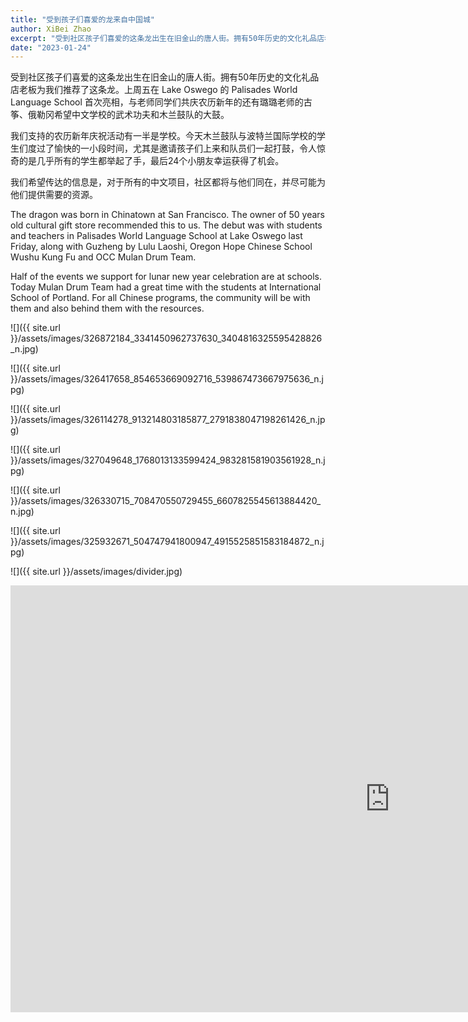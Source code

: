 ```yaml
---
title: "受到孩子们喜爱的龙来自中国城"
author: XiBei Zhao
excerpt: "受到社区孩子们喜爱的这条龙出生在旧金山的唐人街。拥有50年历史的文化礼品店老板为我们推荐了这条龙。上周五在 Lake Oswego 的 Palisades World Language School 首次亮相，与老师同学们共庆农历新年的还有璐璐老师的古筝、俄勒冈希望中文学校的武术功夫和木兰鼓队的大鼓。我们支持的农历新年庆祝活动有一半是学校。今天木兰鼓队与波特兰国际学校的学生们度过了愉快的一小段时间，尤其是邀请孩子们上来和队员们一起打鼓，令人惊奇的是几乎所有的学生都举起了手，最后36个小朋友幸运获得了机会。"
date: "2023-01-24"
---
```


受到社区孩子们喜爱的这条龙出生在旧金山的唐人街。拥有50年历史的文化礼品店老板为我们推荐了这条龙。上周五在 Lake Oswego 的 Palisades World Language School 首次亮相，与老师同学们共庆农历新年的还有璐璐老师的古筝、俄勒冈希望中文学校的武术功夫和木兰鼓队的大鼓。

我们支持的农历新年庆祝活动有一半是学校。今天木兰鼓队与波特兰国际学校的学生们度过了愉快的一小段时间，尤其是邀请孩子们上来和队员们一起打鼓，令人惊奇的是几乎所有的学生都举起了手，最后24个小朋友幸运获得了机会。

我们希望传达的信息是，对于所有的中文项目，社区都将与他们同在，并尽可能为他们提供需要的资源。

The dragon was born in Chinatown at San Francisco. The owner of 50 years old cultural gift store recommended this to us. The debut was with students and teachers in Palisades World Language School at Lake Oswego last Friday, along with Guzheng by Lulu Laoshi, Oregon Hope Chinese School Wushu Kung Fu and OCC Mulan Drum Team.

Half of the events we support for lunar new year celebration are at schools. Today Mulan Drum Team had a great time with the students at International School of Portland. For all Chinese programs, the community will be with them and also behind them with the resources.

![]({{ site.url }}/assets/images/326872184_3341450962737630_3404816325595428826_n.jpg)

![]({{ site.url }}/assets/images/326417658_854653669092716_539867473667975636_n.jpg)

![]({{ site.url }}/assets/images/326114278_913214803185877_2791838047198261426_n.jpg)

![]({{ site.url }}/assets/images/327049648_1768013133599424_983281581903561928_n.jpg)

![]({{ site.url }}/assets/images/326330715_708470550729455_6607825545613884420_n.jpg)

![]({{ site.url }}/assets/images/325932671_504747941800947_4915525851583184872_n.jpg)

![]({{ site.url }}/assets/images/divider.jpg)

<iframe width="1214" height="683" src="https://www.youtube.com/embed/7YG6jgE5A7A" title="Playing Drums with Students at International School of Portland" frameborder="0" allow="accelerometer; autoplay; clipboard-write; encrypted-media; gyroscope; picture-in-picture; web-share" allowfullscreen></iframe>
